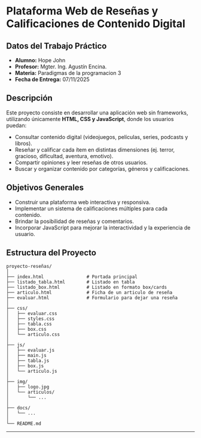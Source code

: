 # Plataforma Web de Reseñas y Calificaciones de Contenido Digital


## Datos del Trabajo Práctico

* **Alumno:** Hope John
* **Profesor:** Mgter. Ing. Agustín Encina.
* **Materia:** Paradigmas de la programacion 3
* **Fecha de Entrega:** 07/11/2025

## Descripción

Este proyecto consiste en desarrollar una aplicación web sin frameworks, utilizando únicamente **HTML, CSS y JavaScript**, donde los usuarios puedan:

* Consultar contenido digital (videojuegos, películas, series, podcasts y libros).
* Reseñar y calificar cada ítem en distintas dimensiones (ej. terror, gracioso, dificultad, aventura, emotivo).
* Compartir opiniones y leer reseñas de otros usuarios.
* Buscar y organizar contenido por categorías, géneros y calificaciones.

## Objetivos Generales

* Construir una plataforma web interactiva y responsiva.
* Implementar un sistema de calificaciones múltiples para cada contenido.
* Brindar la posibilidad de reseñas y comentarios.
* Incorporar JavaScript para mejorar la interactividad y la experiencia de usuario.

## Estructura del Proyecto

```
proyecto-reseñas/
│
├── index.html                # Portada principal
├── listado_tabla.html        # Listado en tabla
├── listado_box.html          # Listado en formato box/cards
├── articulo.html             # Ficha de un articulo de reseña
├── evaluar.html              # Formulario para dejar una reseña
│
├── css/
│   ├── evaluar.css
│   ├── styles.css
│   ├── tabla.css
│   ├── box.css
│   └── articulo.css
│
├── js/
│   ├── evaluar.js
│   ├── main.js
│   ├── tabla.js
│   ├── box.js
│   └── articulo.js
│
├── img/
│   ├── logo.jpg
│   └── articulos/
│       └── ...
│
├── docs/
│   └── ...
│
└── README.md
```

---
